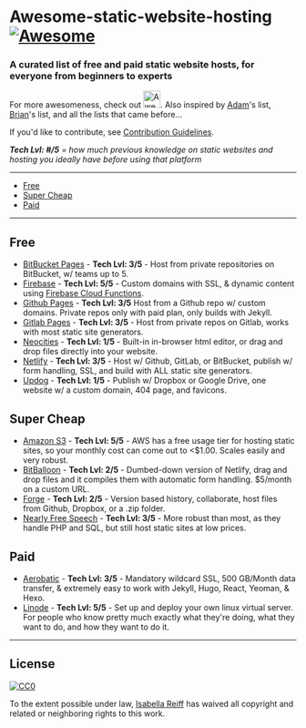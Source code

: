 # Awesome-static-website-hosting [![Awesome](https://awesome.re/badge.svg)](https://awesome.re)
### A curated list of free and paid static website hosts, for everyone from beginners to experts
For more awesomeness, check out <a href="https://github.com/sindresorhus/awesome">
  <img src="https://cdn.rawgit.com/sindresorhus/awesome/master/media/logo.svg" alt="Awesome" width="30px"></a>.  Also inspired by [Adam](https://github.com/agarrharr)'s list, [Brian](https://github.com/b-long)'s list, and all the lists that came before...

If you'd like to contribute, see [Contribution Guidelines](/contributing.md).

***Tech Lvl: #/5** = how much previous knowledge on static websites and hosting you ideally have before using that platform*

---
- [Free](#free)
- [Super Cheap](#super-cheap)
- [Paid](#paid)
---

## Free
- [BitBucket Pages](https://pages.bitbucket.io/) - **Tech Lvl: 3/5** - Host from private repositories on BitBucket, w/ teams up to 5.
- [Firebase](https://firebase.google.com/docs/hosting/) - **Tech Lvl: 5/5** - Custom domains with SSL, & dynamic content using [Firebase Cloud Functions](https://firebase.google.com/docs/hosting/functions).
- [Github Pages](https://pages.github.com/) - **Tech Lvl: 3/5** Host from a Github repo w/ custom domains. Private repos only with paid plan, only builds with Jekyll.
- [Gitlab Pages](https://about.gitlab.com/features/pages/) - **Tech Lvl: 3/5** - Host from private repos on Gitlab, works with most static site generators.
- [Neocities](https://neocities.org/) - **Tech Lvl: 1/5** - Built-in in-browser html editor, or drag and drop files directly into your website.
- [Netlify](https://www.netlify.com/) - **Tech Lvl: 3/5** - Host w/ Github, GitLab, or BitBucket, publish w/ form handling, SSL, and build with ALL static site generators.
- [Updog](https://updog.co/) - **Tech Lvl: 1/5** - Publish w/ Dropbox or Google Drive, one website w/ a custom domain, 404 page, and favicons.

## Super Cheap
- [Amazon S3](https://aws.amazon.com/getting-started/projects/host-static-website/services-costs/) - **Tech Lvl: 5/5** - AWS has a free usage tier for hosting static sites, so your monthly cost can come out to <$1.00. Scales easily and very robust.
- [BitBalloon](https://www.bitballoon.com/) - **Tech Lvl: 2/5** - Dumbed-down version of Netlify, drag and drop files and it compiles them with automatic form handling. $5/month on a custom URL.
- [Forge](https://getforge.com/) - **Tech Lvl: 2/5** - Version based history, collaborate, host files from Github, Dropbox, or a .zip folder.
- [Nearly Free Speech](https://www.nearlyfreespeech.net/) - **Tech Lvl: 3/5** - More robust than most, as they handle PHP and SQL, but still host static sites at low prices.

## Paid
- [Aerobatic](https://www.aerobatic.com) -  **Tech Lvl: 3/5** - Mandatory wildcard SSL, 500 GB/Month data transfer, & extremely easy to work with Jekyll, Hugo, React, Yeoman, & Hexo.
- [Linode](https://www.linode.com/) - **Tech Lvl: 5/5** - Set up and deploy your own linux virtual server. For people who know pretty much exactly what they're doing, what they want to do, and how they want to do it.

---

## License

[![CC0](http://i.creativecommons.org/p/zero/1.0/88x31.png)](http://creativecommons.org/publicdomain/zero/1.0/)

To the extent possible under law, [Isabella Reiff](https://isabellareiff.com/) has waived all copyright and related or neighboring rights to this work.
